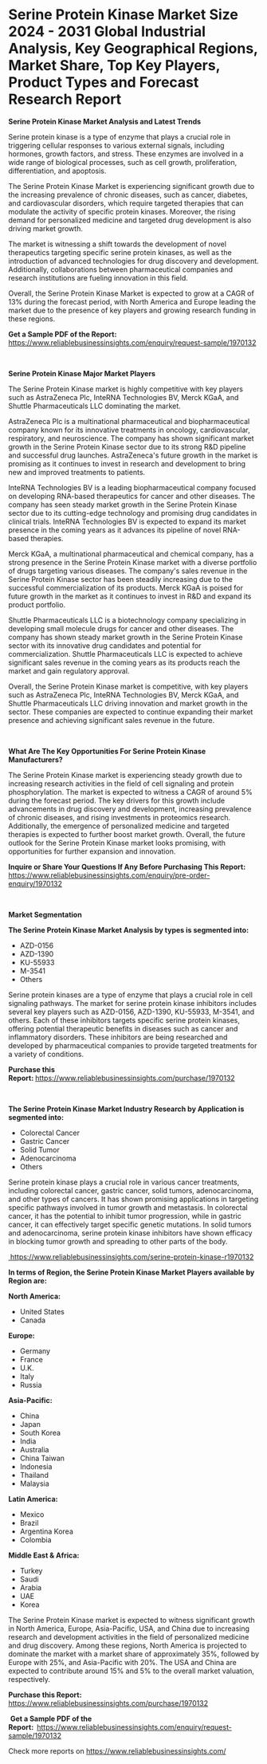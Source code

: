 <p><h1>Serine Protein Kinase Market Size 2024 - 2031 Global Industrial Analysis, Key Geographical Regions, Market Share, Top Key Players, Product Types and Forecast Research Report</h1></p><p><strong>Serine Protein Kinase Market Analysis and Latest Trends</strong></p>
<p><p>Serine protein kinase is a type of enzyme that plays a crucial role in triggering cellular responses to various external signals, including hormones, growth factors, and stress. These enzymes are involved in a wide range of biological processes, such as cell growth, proliferation, differentiation, and apoptosis.</p><p>The Serine Protein Kinase Market is experiencing significant growth due to the increasing prevalence of chronic diseases, such as cancer, diabetes, and cardiovascular disorders, which require targeted therapies that can modulate the activity of specific protein kinases. Moreover, the rising demand for personalized medicine and targeted drug development is also driving market growth.</p><p>The market is witnessing a shift towards the development of novel therapeutics targeting specific serine protein kinases, as well as the introduction of advanced technologies for drug discovery and development. Additionally, collaborations between pharmaceutical companies and research institutions are fueling innovation in this field.</p><p>Overall, the Serine Protein Kinase Market is expected to grow at a CAGR of 13% during the forecast period, with North America and Europe leading the market due to the presence of key players and growing research funding in these regions.</p></p>
<p><strong>Get a Sample PDF of the Report:&nbsp;</strong> <a href="https://www.reliablebusinessinsights.com/enquiry/request-sample/1970132">https://www.reliablebusinessinsights.com/enquiry/request-sample/1970132</a></p>
<p>&nbsp;</p>
<p><strong>Serine Protein Kinase Major Market Players</strong></p>
<p><p>The Serine Protein Kinase market is highly competitive with key players such as AstraZeneca Plc, InteRNA Technologies BV, Merck KGaA, and Shuttle Pharmaceuticals LLC dominating the market. </p><p>AstraZeneca Plc is a multinational pharmaceutical and biopharmaceutical company known for its innovative treatments in oncology, cardiovascular, respiratory, and neuroscience. The company has shown significant market growth in the Serine Protein Kinase sector due to its strong R&D pipeline and successful drug launches. AstraZeneca's future growth in the market is promising as it continues to invest in research and development to bring new and improved treatments to patients.</p><p>InteRNA Technologies BV is a leading biopharmaceutical company focused on developing RNA-based therapeutics for cancer and other diseases. The company has seen steady market growth in the Serine Protein Kinase sector due to its cutting-edge technology and promising drug candidates in clinical trials. InteRNA Technologies BV is expected to expand its market presence in the coming years as it advances its pipeline of novel RNA-based therapies.</p><p>Merck KGaA, a multinational pharmaceutical and chemical company, has a strong presence in the Serine Protein Kinase market with a diverse portfolio of drugs targeting various diseases. The company's sales revenue in the Serine Protein Kinase sector has been steadily increasing due to the successful commercialization of its products. Merck KGaA is poised for future growth in the market as it continues to invest in R&D and expand its product portfolio.</p><p>Shuttle Pharmaceuticals LLC is a biotechnology company specializing in developing small molecule drugs for cancer and other diseases. The company has shown steady market growth in the Serine Protein Kinase sector with its innovative drug candidates and potential for commercialization. Shuttle Pharmaceuticals LLC is expected to achieve significant sales revenue in the coming years as its products reach the market and gain regulatory approval. </p><p>Overall, the Serine Protein Kinase market is competitive, with key players such as AstraZeneca Plc, InteRNA Technologies BV, Merck KGaA, and Shuttle Pharmaceuticals LLC driving innovation and market growth in the sector. These companies are expected to continue expanding their market presence and achieving significant sales revenue in the future.</p></p>
<p>&nbsp;</p>
<p><strong>What Are The Key Opportunities For Serine Protein Kinase Manufacturers?</strong></p>
<p><p>The Serine Protein Kinase market is experiencing steady growth due to increasing research activities in the field of cell signaling and protein phosphorylation. The market is expected to witness a CAGR of around 5% during the forecast period. The key drivers for this growth include advancements in drug discovery and development, increasing prevalence of chronic diseases, and rising investments in proteomics research. Additionally, the emergence of personalized medicine and targeted therapies is expected to further boost market growth. Overall, the future outlook for the Serine Protein Kinase market looks promising, with opportunities for further expansion and innovation.</p></p>
<p><strong>Inquire or Share Your Questions If Any Before Purchasing This Report:</strong> <a href="https://www.reliablebusinessinsights.com/enquiry/pre-order-enquiry/1970132">https://www.reliablebusinessinsights.com/enquiry/pre-order-enquiry/1970132</a></p>
<p>&nbsp;</p>
<p><strong>Market Segmentation</strong></p>
<p><strong>The Serine Protein Kinase Market Analysis by types is segmented into:</strong></p>
<p><ul><li>AZD-0156</li><li>AZD-1390</li><li>KU-55933</li><li>M-3541</li><li>Others</li></ul></p>
<p><p>Serine protein kinases are a type of enzyme that plays a crucial role in cell signaling pathways. The market for serine protein kinase inhibitors includes several key players such as AZD-0156, AZD-1390, KU-55933, M-3541, and others. Each of these inhibitors targets specific serine protein kinases, offering potential therapeutic benefits in diseases such as cancer and inflammatory disorders. These inhibitors are being researched and developed by pharmaceutical companies to provide targeted treatments for a variety of conditions.</p></p>
<p><strong>Purchase this Report:&nbsp;</strong><a href="https://www.reliablebusinessinsights.com/purchase/1970132">https://www.reliablebusinessinsights.com/purchase/1970132</a></p>
<p>&nbsp;</p>
<p><strong>The Serine Protein Kinase Market Industry Research by Application is segmented into:</strong></p>
<p><ul><li>Colorectal Cancer</li><li>Gastric Cancer</li><li>Solid Tumor</li><li>Adenocarcinoma</li><li>Others</li></ul></p>
<p><p>Serine protein kinase plays a crucial role in various cancer treatments, including colorectal cancer, gastric cancer, solid tumors, adenocarcinoma, and other types of cancers. It has shown promising applications in targeting specific pathways involved in tumor growth and metastasis. In colorectal cancer, it has the potential to inhibit tumor progression, while in gastric cancer, it can effectively target specific genetic mutations. In solid tumors and adenocarcinoma, serine protein kinase inhibitors have shown efficacy in blocking tumor growth and spreading to other parts of the body.</p></p>
<p><a href="https://www.reliablebusinessinsights.com/serine-protein-kinase-r1970132">&nbsp;https://www.reliablebusinessinsights.com/serine-protein-kinase-r1970132</a></p>
<p><strong>In terms of Region, the Serine Protein Kinase Market Players available by Region are:</strong></p>
<p>
    <p> <strong> North America: </strong>
        <ul>
            <li>United States</li>
            <li>Canada</li>
        </ul>
        </p> 
    <p> <strong> Europe: </strong>
        <ul>
            <li>Germany</li>
            <li>France</li>
            <li>U.K.</li>
            <li>Italy</li>
            <li>Russia</li>
        </ul>
        </p> 
    <p> <strong> Asia-Pacific: </strong>
        <ul>
            <li>China</li>
            <li>Japan</li>
            <li>South Korea</li>
            <li>India</li>
            <li>Australia</li>
            <li>China Taiwan</li>
            <li>Indonesia</li>
            <li>Thailand</li>
            <li>Malaysia</li>
        </ul>
        </p> 
    <p> <strong> Latin America: </strong>
        <ul>
            <li>Mexico</li>
            <li>Brazil</li>
            <li>Argentina Korea</li>
            <li>Colombia</li>
        </ul>
        </p> 
    <p> <strong> Middle East & Africa: </strong>
        <ul>
            <li>Turkey</li>
            <li>Saudi</li>
            <li>Arabia</li>
            <li>UAE</li>
            <li>Korea</li>
        </ul>
    </p>
    </p>
<p><p>The Serine Protein Kinase market is expected to witness significant growth in North America, Europe, Asia-Pacific, USA, and China due to increasing research and development activities in the field of personalized medicine and drug discovery. Among these regions, North America is projected to dominate the market with a market share of approximately 35%, followed by Europe with 25%, and Asia-Pacific with 20%. The USA and China are expected to contribute around 15% and 5% to the overall market valuation, respectively.</p></p>
<p><strong>Purchase this Report: </strong><a href="https://www.reliablebusinessinsights.com/purchase/1970132">https://www.reliablebusinessinsights.com/purchase/1970132</a></p>
<p>&nbsp;<strong>Get a Sample PDF of the Report:&nbsp;&nbsp;</strong><a href="https://www.reliablebusinessinsights.com/enquiry/request-sample/1970132">https://www.reliablebusinessinsights.com/enquiry/request-sample/1970132</a></p>
<p><strong></strong></p>
<p>Check more reports on <a href="https://www.reliablebusinessinsights.com/">https://www.reliablebusinessinsights.com/</a></p>